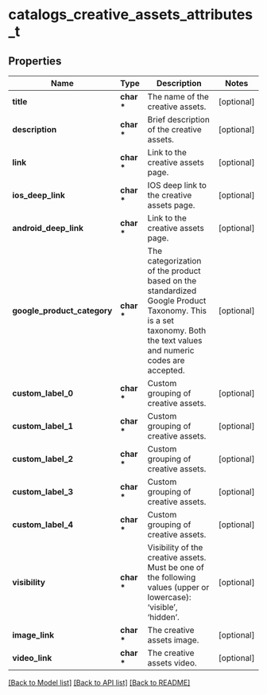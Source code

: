 # catalogs_creative_assets_attributes_t

## Properties
Name | Type | Description | Notes
------------ | ------------- | ------------- | -------------
**title** | **char \*** | The name of the creative assets. | [optional] 
**description** | **char \*** | Brief description of the creative assets. | [optional] 
**link** | **char \*** | Link to the creative assets page. | [optional] 
**ios_deep_link** | **char \*** | IOS deep link to the creative assets page. | [optional] 
**android_deep_link** | **char \*** | Link to the creative assets page. | [optional] 
**google_product_category** | **char \*** | The categorization of the product based on the standardized Google Product Taxonomy. This is a set taxonomy. Both the text values and numeric codes are accepted. | [optional] 
**custom_label_0** | **char \*** | Custom grouping of creative assets. | [optional] 
**custom_label_1** | **char \*** | Custom grouping of creative assets. | [optional] 
**custom_label_2** | **char \*** | Custom grouping of creative assets. | [optional] 
**custom_label_3** | **char \*** | Custom grouping of creative assets. | [optional] 
**custom_label_4** | **char \*** | Custom grouping of creative assets. | [optional] 
**visibility** | **char \*** | Visibility of the creative assets. Must be one of the following values (upper or lowercase): ‘visible’, ‘hidden’. | [optional] 
**image_link** | **char \*** | The creative assets image. | [optional] 
**video_link** | **char \*** | The creative assets video. | [optional] 

[[Back to Model list]](../README.md#documentation-for-models) [[Back to API list]](../README.md#documentation-for-api-endpoints) [[Back to README]](../README.md)


